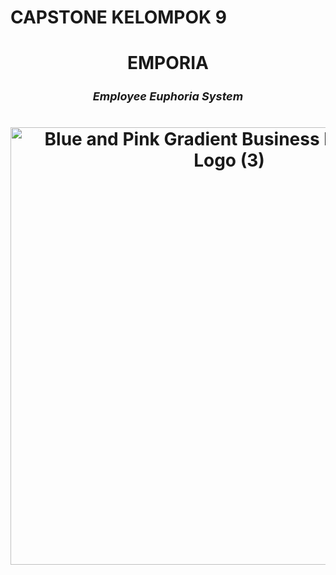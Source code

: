 # CAPSTONE KELOMPOK 9

<h1 align="center">EMPORIA</h1>

<h3 align="center" style="font-size:18px; font-style:italic;">Employee Euphoria System</h3>

<h1 align="center"><img width="700" height="700" alt="Blue and Pink Gradient Business Partnership Logo (3)" src="https://github.com/user-attachments/assets/6dbe42f6-ad79-4a24-b7e0-a4620e961d24" /></h1>


